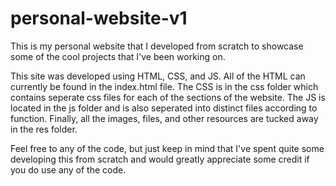 # personal-website-v1
This is my personal website that I developed from scratch to 
showcase some of the cool projects that I've been working on. 

This site was developed using HTML, CSS, and JS. All of the 
HTML can currently be found in the index.html file. The CSS
is in the css folder which contains seperate css
files for each of the sections of the website. The JS is 
located in the js folder and is also seperated into 
distinct files according to function. Finally, all the
images, files, and other resources are tucked away in the
res folder.

Feel free to any of the code, but just keep in mind
that I've spent quite some developing this from scratch
and would greatly appreciate some credit if you do use
any of the code.